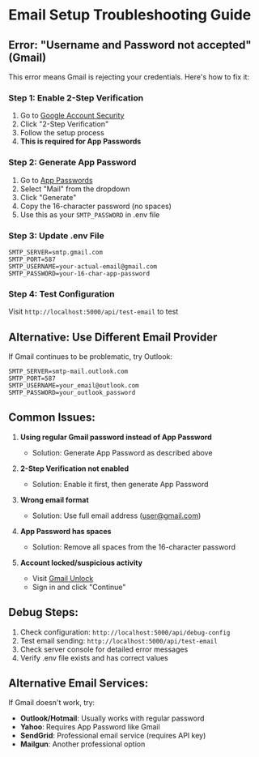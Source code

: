 # Email Setup Troubleshooting Guide

## Error: "Username and Password not accepted" (Gmail)

This error means Gmail is rejecting your credentials. Here's how to fix it:

### Step 1: Enable 2-Step Verification
1. Go to [Google Account Security](https://myaccount.google.com/security)
2. Click "2-Step Verification" 
3. Follow the setup process
4. **This is required for App Passwords**

### Step 2: Generate App Password
1. Go to [App Passwords](https://myaccount.google.com/apppasswords)
2. Select "Mail" from the dropdown
3. Click "Generate"
4. Copy the 16-character password (no spaces)
5. Use this as your `SMTP_PASSWORD` in .env file

### Step 3: Update .env File
```env
SMTP_SERVER=smtp.gmail.com
SMTP_PORT=587
SMTP_USERNAME=your-actual-email@gmail.com
SMTP_PASSWORD=your-16-char-app-password
```

### Step 4: Test Configuration
Visit `http://localhost:5000/api/test-email` to test

## Alternative: Use Different Email Provider

If Gmail continues to be problematic, try Outlook:

```env
SMTP_SERVER=smtp-mail.outlook.com
SMTP_PORT=587
SMTP_USERNAME=your_email@outlook.com
SMTP_PASSWORD=your_outlook_password
```

## Common Issues:

1. **Using regular Gmail password instead of App Password**
   - Solution: Generate App Password as described above

2. **2-Step Verification not enabled**
   - Solution: Enable it first, then generate App Password

3. **Wrong email format**
   - Solution: Use full email address (user@gmail.com)

4. **App Password has spaces**
   - Solution: Remove all spaces from the 16-character password

5. **Account locked/suspicious activity**
   - Visit [Gmail Unlock](https://accounts.google.com/DisplayUnlockCaptcha)
   - Sign in and click "Continue"

## Debug Steps:

1. Check configuration: `http://localhost:5000/api/debug-config`
2. Test email sending: `http://localhost:5000/api/test-email`
3. Check server console for detailed error messages
4. Verify .env file exists and has correct values

## Alternative Email Services:

If Gmail doesn't work, try:
- **Outlook/Hotmail**: Usually works with regular password
- **Yahoo**: Requires App Password like Gmail
- **SendGrid**: Professional email service (requires API key)
- **Mailgun**: Another professional option